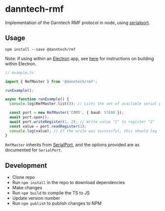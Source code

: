 # danntech-rmf

Implementation of the Danntech RMF protocol in node, using [serialport](https://www.npmjs.com/package/serialport).

## Usage

`npm install --save @danntech/rmf`

Note: if using within an [Electron](https://electronjs.org/) app, see [here](https://electronjs.org/docs/tutorial/using-native-node-modules#installing-modules-and-rebuilding-for-electron) for instructions on building within Electron.

```ts
// example.ts

import { RmfMaster } from '@danntech/rmf';

runExample();

async function runExample() {
  console.log(RmfMaster.list()); // Lists the set of available serial ports on this computer

  const port = new RmfMaster('COM3', { baud: 57600 });
  await port.open();
  await port.writeRegister(1, 2); // Write value "2" to register "1"
  const value = port.readRegister(1);
  console.log(value); // If the write was successful, this should log "2"
}
```

`RmfMaster` inherits from [SerialPort](https://www.npmjs.com/package/serialport), and the options provided are as documented for `SerialPort`.

## Development

 - Clone repo
 - Run `npm install` in the repo to download dependencies
 - Make changes
 - Run `npm build` to compile the TS to JS
 - Update version number
 - Run `npm publish` to publish changes to NPM

